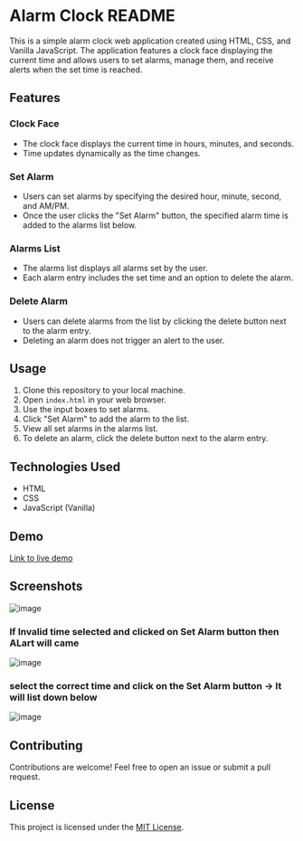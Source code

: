 # Alarm Clock README

This is a simple alarm clock web application created using HTML, CSS, and Vanilla JavaScript. The application features a clock face displaying the current time and allows users to set alarms, manage them, and receive alerts when the set time is reached.

## Features

### Clock Face
- The clock face displays the current time in hours, minutes, and seconds.
- Time updates dynamically as the time changes.

### Set Alarm
- Users can set alarms by specifying the desired hour, minute, second, and AM/PM.
- Once the user clicks the "Set Alarm" button, the specified alarm time is added to the alarms list below.

### Alarms List
- The alarms list displays all alarms set by the user.
- Each alarm entry includes the set time and an option to delete the alarm.

### Delete Alarm
- Users can delete alarms from the list by clicking the delete button next to the alarm entry.
- Deleting an alarm does not trigger an alert to the user.

## Usage

1. Clone this repository to your local machine.
2. Open `index.html` in your web browser.
3. Use the input boxes to set alarms.
4. Click "Set Alarm" to add the alarm to the list.
5. View all set alarms in the alarms list.
6. To delete an alarm, click the delete button next to the alarm entry.

## Technologies Used

- HTML
- CSS
- JavaScript (Vanilla)

## Demo

[Link to live demo](https://alarm-clock-orpin.vercel.app/) 

## Screenshots

![image](https://github.com/allaboutraj/Alarm_clock/assets/49842899/58df0b07-8f14-4050-8044-5849bdf8908b)

### If Invalid time selected and clicked on Set Alarm button then ALart will came
![image](https://github.com/allaboutraj/Alarm_clock/assets/49842899/984e5fff-6c4d-4e7b-b2b7-b4cdbc6afe18)

### select the correct time and click on the Set Alarm button -> It will list down below
![image](https://github.com/allaboutraj/Alarm_clock/assets/49842899/8bae4f3c-0ba2-4271-a6c6-3f0a871f2fbe)




## Contributing

Contributions are welcome! Feel free to open an issue or submit a pull request.

## License

This project is licensed under the [MIT License](LICENSE).
